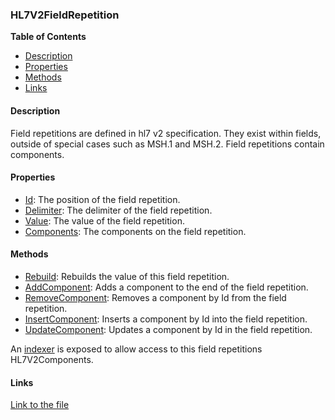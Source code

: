 ### HL7V2FieldRepetition

**Table of Contents**
- [Description](#description)
- [Properties](#properties)
- [Methods](#methods)
- [Links](#links)

#### Description

Field repetitions are defined in hl7 v2 specification. They exist within fields, outside of special cases such as MSH.1 and MSH.2. Field repetitions contain components.

#### Properties

- [Id](../api/HL7Tools.HL7V2FieldRepetition.html#HL7Tools_HL7V2FieldRepetition_Id): The position of the field repetition.
- [Delimiter](../api/HL7Tools.HL7V2FieldRepetition.html#HL7Tools_HL7V2FieldRepetition_Delimiter): The delimiter of the field repetition.
- [Value](../api/HL7Tools.HL7V2FieldRepetition.html#HL7Tools_HL7V2FieldRepetition_Value): The value of the field repetition.
- [Components](../api/HL7Tools.HL7V2FieldRepetition.html#HL7Tools_HL7V2FieldRepetition_Components): The components on the field repetition.

#### Methods

- [Rebuild](../api/HL7Tools.HL7V2FieldRepetition.html#HL7Tools_HL7V2FieldRepetition_Rebuild): Rebuilds the value of this field repetition.
- [AddComponent](../api/HL7Tools.HL7V2FieldRepetition.html#HL7Tools_HL7V2FieldRepetition_AddComponent_System_String_): Adds a component to the end of the field repetition.
- [RemoveComponent](../api/HL7Tools.HL7V2FieldRepetition.html#HL7Tools_HL7V2FieldRepetition_RemoveComponent_System_Int32_): Removes a component by Id from the field repetition.
- [InsertComponent](../api/HL7Tools.HL7V2FieldRepetition.html#HL7Tools_HL7V2FieldRepetition_InsertComponent_System_Int32_System_String_): Inserts a component by Id into the field repetition.
- [UpdateComponent](../api/HL7Tools.HL7V2FieldRepetition.html#HL7Tools_HL7V2FieldRepetition_UpdateComponent_System_Int32_System_String_): Updates a component by Id in the field repetition.

An [indexer](../api/HL7Tools.HL7V2FieldRepetition.html#HL7Tools_HL7V2FieldRepetition_Item_System_Int32_) is exposed to allow access to this field repetitions HL7V2Components.

#### Links

[Link to the file](../api/HL7Tools.HL7V2FieldRepetition.html)